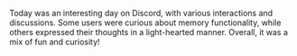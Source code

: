 Today was an interesting day on Discord, with various interactions and discussions. Some users were curious about memory functionality, while others expressed their thoughts in a light-hearted manner. Overall, it was a mix of fun and curiosity!